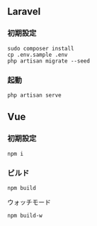 ## Laravel

### 初期設定

```
sudo composer install
cp .env.sample .env
php artisan migrate --seed
```

### 起動
```
php artisan serve
```

## Vue

### 初期設定

```
npm i
```

### ビルド

```
npm build
```

ウォッチモード
```
npm build-w
```
